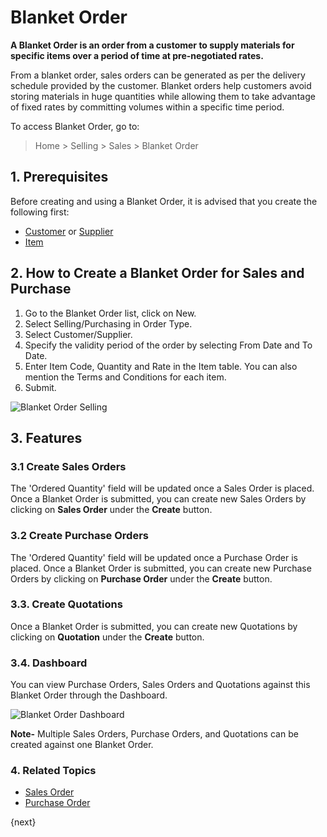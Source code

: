 <!-- add-breadcrumbs -->
# Blanket Order

**A Blanket Order is an order from a customer to supply materials for specific items over a period of time at pre-negotiated rates.**

From a blanket order, sales orders can be generated as per the delivery schedule provided by the customer. Blanket orders help customers avoid storing materials in huge quantities while allowing them to take advantage of fixed rates by committing volumes within a specific time period.

To access Blanket Order, go to:
> Home > Selling > Sales > Blanket Order

## 1. Prerequisites
Before creating and using a Blanket Order, it is advised that you create the following first:

* [Customer](/docs/v12/user/manual/en/CRM/customer) or [Supplier](/docs/v12/user/manual/en/buying/supplier)
* [Item](/docs/v12/user/manual/en/stock/item)

## 2. How to Create a Blanket Order for Sales and Purchase

1. Go to the Blanket Order list, click on New.
1. Select Selling/Purchasing in Order Type.
1. Select Customer/Supplier.
1. Specify the validity period of the order by selecting From Date and To Date.
1. Enter Item Code, Quantity and Rate in the Item table. You can also mention the Terms and Conditions for each item.
1. Submit.

<img class="screenshot" alt="Blanket Order Selling" src="{{docs_base_url}}/v12/assets/img/selling/blanket-order-selling.gif">

## 3. Features

### 3.1 Create Sales Orders

The 'Ordered Quantity' field will be updated once a Sales Order is placed. Once a Blanket Order is submitted, you can create new Sales Orders by clicking on **Sales Order** under the **Create** button.

### 3.2 Create Purchase Orders

The 'Ordered Quantity' field will be updated once a Purchase Order is placed. Once a Blanket Order is submitted, you can create new Purchase Orders by clicking on **Purchase Order** under the **Create** button.

### 3.3. Create Quotations

Once a Blanket Order is submitted, you can create new Quotations by clicking on **Quotation** under the **Create** button.

### 3.4. Dashboard

You can view Purchase Orders, Sales Orders and Quotations against this Blanket Order through the Dashboard.

<img class="screenshot" alt="Blanket Order Dashboard" src="{{docs_base_url}}/v12/assets/img/selling/blanket_order_dashboard.png">

**Note-** Multiple Sales Orders, Purchase Orders, and Quotations can be created against one Blanket Order.


### 4. Related Topics
* [Sales Order](/docs/v12/user/manual/en/selling/sales-order)
* [Purchase Order](/docs/v12/user/manual/en/buying/purchase-order)

{next}
